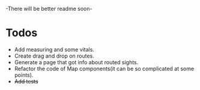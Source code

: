 -There will be better readme soon-

# Todos
- Add measuring and some vitals.
- Create drag and drop on routes.
- Generate a page that got info about routed sights.
- Refactor the code of Map components(it can be so complicated at some points).
- ~~Add tests~~
